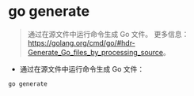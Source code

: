 # go generate

> 通过在源文件中运行命令生成 Go 文件。
> 更多信息：<https://golang.org/cmd/go/#hdr-Generate_Go_files_by_processing_source>。

- 通过在源文件中运行命令生成 Go 文件：

`go generate`